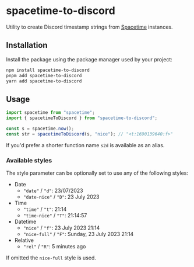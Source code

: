 # spacetime-to-discord

Utility to create Discord timestamp strings from [Spacetime](https://github.com/spencermountain/spacetime/) instances.

## Installation

Install the package using the package manager used by your project:

```sh
npm install spacetime-to-discord
pnpm add spacetime-to-discord
yarn add spacetime-to-discord
```

## Usage

```ts
import spacetime from "spacetime";
import { spacetimeToDiscord } from "spacetime-to-discord";

const s = spacetime.now();
const str = spacetimeToDiscord(s, "nice"); // "<t:1690139640:f>"
```

If you'd prefer a shorter function name `s2d` is available as an alias.

### Available styles

The style parameter can be optionally set to use any of the following styles:

- Date
  - `"date"` / `"d"`: 23/07/2023
  - `"date-nice"` / `"D"`: 23 July 2023
- Time
  - `"time"` / `"t"`: 21:14
  - `"time-nice"` / `"T"`: 21:14:57
- Datetime
  - `"nice"` / `"f"`: 23 July 2023 21:14
  - `"nice-full"` / `"F"`: Sunday, 23 July 2023 21:14
- Relative
  - `"rel"` / `"R"`: 5 minutes ago

If omitted the `nice-full` style is used.
